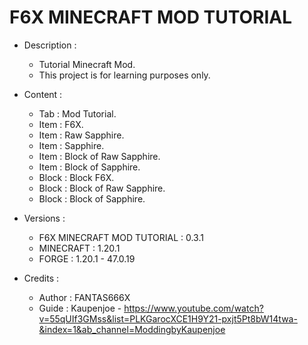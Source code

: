 # F6X MINECRAFT MOD TUTORIAL
- Description :

  - Tutorial Minecraft Mod.
  - This project is for learning purposes only.

- Content :

  - Tab : Mod Tutorial.
  - Item : F6X.
  - Item : Raw Sapphire.
  - Item : Sapphire.
  - Item : Block of Raw Sapphire.
  - Item : Block of Sapphire.
  - Block : Block F6X.
  - Block : Block of Raw Sapphire.
  - Block : Block of Sapphire.

- Versions :

  - F6X MINECRAFT MOD TUTORIAL : 0.3.1
  - MINECRAFT : 1.20.1
  - FORGE : 1.20.1 - 47.0.19

- Credits :

  - Author : FANTAS666X
  - Guide : Kaupenjoe - https://www.youtube.com/watch?v=55qUIf3GMss&list=PLKGarocXCE1H9Y21-pxjt5Pt8bW14twa-&index=1&ab_channel=ModdingbyKaupenjoe